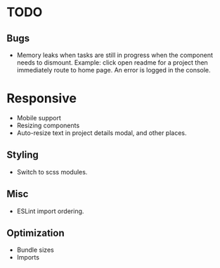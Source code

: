 # TODO

## Bugs

- Memory leaks when tasks are still in progress when the component needs to dismount. Example: click open readme for a project then immediately route to home page. An error is logged in the console.

# Responsive

- Mobile support
- Resizing components
- Auto-resize text in project details modal, and other places.

## Styling

- Switch to scss modules.

## Misc

- ESLint import ordering.

## Optimization

- Bundle sizes
- Imports

